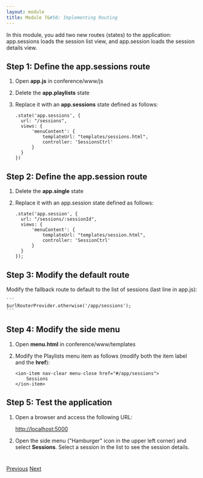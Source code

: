 ```yaml
---
layout: module
title: Module 7&#58; Implementing Routing
---
```

In this module, you add two new routes (states) to the application: app.sessions loads the session list 
view, and app.session loads the session details view.

## Step 1: Define the app.sessions route 

1. Open **app.js** in conference/www/js

1. Delete the **app.playlists** state
 
1. Replace it with an **app.sessions** state defined as follows:

    ```
    .state('app.sessions', {
      url: "/sessions",
      views: {
          'menuContent': {
              templateUrl: "templates/sessions.html",
              controller: 'SessionsCtrl'
          }
      }
    })
    ```

## Step 2: Define the app.session route 

1. Delete the **app.single** state
 
1. Replace it with an app.session state defined as follows:

    ```
    .state('app.session', {
      url: "/sessions/:sessionId",
      views: {
          'menuContent': {
              templateUrl: "templates/session.html",
              controller: 'SessionCtrl'
          }
      }
    });
    ```

## Step 3: Modify the default route 

Modify the fallback route to default to the list of sessions (last line in app.js):

    ```
    $urlRouterProvider.otherwise('/app/sessions');
    ```

## Step 4: Modify the side menu 

1. Open **menu.html** in conference/www/templates

1. Modify the Playlists menu item as follows (modify both the item label and the **href**):

    ```
    <ion-item nav-clear menu-close href="#/app/sessions">
        Sessions
    </ion-item>
    ```

## Step 5: Test the application

1. Open a browser and access the following URL:

    [http://localhost:5000](http://localhost:5000)

1. Open the side menu ("Hamburger" icon in the upper left corner) and select **Sessions**. Select a session in the list
 to see the session details.


<div class="row" style="margin-top:40px;">
<div class="col-sm-12">
<a href="create-ionic-template.html" class="btn btn-default"><i class="glyphicon glyphicon-chevron-left"></i> 
Previous</a>
<a href="build-ionic-project.html" class="btn btn-default pull-right">Next <i class="glyphicon 
glyphicon-chevron-right"></i></a>
</div>
</div>



